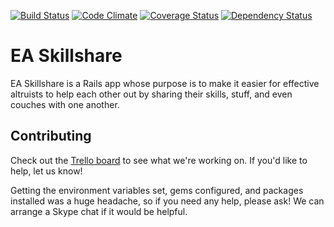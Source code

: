 [![Build Status](https://travis-ci.org/patbl/ea-skillshare.png?branch=master)](https://travis-ci.org/patbl/ea-skillshare)
[![Code Climate](https://codeclimate.com/github/patbl/ea-skillshare.png)](https://codeclimate.com/github/patbl/ea-skillshare)
[![Coverage Status](https://coveralls.io/repos/patbl/ea-skillshare/badge.png?branch=master)](https://coveralls.io/r/patbl/ea-skillshare?branch=master)
[![Dependency Status](https://gemnasium.com/patbl/ea-skillshare.png)](https://gemnasium.com/patbl/ea-skillshare)

# EA Skillshare

EA Skillshare is a Rails app whose purpose is to make it easier for
effective altruists to help each other out by sharing their skills,
stuff, and even couches with one another.

## Contributing

Check out the [Trello board](https://trello.com/b/3ULaf1Ob/sharing-app)
to see what we're working on. If you'd like to help, let us know!

Getting the environment variables set, gems configured, and packages
installed was a huge headache, so if you need any help, please ask! We
can arrange a Skype chat if it would be helpful.
